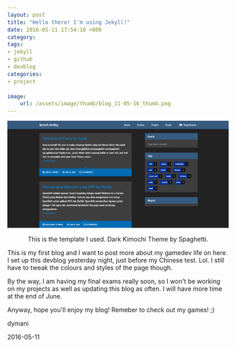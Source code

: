 ```yaml
---
layout: post
title: "Hello there! I'm using Jekyll!"
date: 2016-05-11 17:54:10 +800
category: 
tags: 
- jekyll
- github
- devblog
categories:
- project

image: 
    url: /assets/image/thumb/blog_11-05-16_thumb.png
---
```


![](/assets/image/blog/blog_12-05-16_blog.png)

<center>This is the template I used. Dark Kimochi Theme by Spaghetti.</center>

This is my first blog and I want to post more about my gamedev life on here. I set up this devblog yesterday night, just before my Chinese test. Lol. I still have to tweak the colours and styles of the page though.<!--break-->

By the way, I am having my final exams really soon, so I won't be working on my projects as well as updating this blog as often. I will have more time at the end of June.

Anyway, hope you'll enjoy my blog! Remeber to check out my games! ;)

dymani

2016-05-11